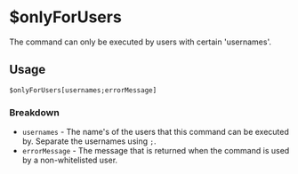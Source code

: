 # $onlyForUsers
The command can only be executed by users with certain 'usernames'.

## Usage
```
$onlyForUsers[usernames;errorMessage]
```

### Breakdown
- `usernames` - The name's of the users that this command can be executed by. Separate the usernames using `;`.
- `errorMessage` - The message that is returned when the command is used by a non-whitelisted user.
